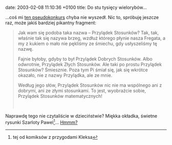 date: 2003-02-08 11:10:36 +0100
title: Do stu tysięcy wielorybów…

…coś mi [ten pseudokonkurs](1044581269 'wycinek „Bom-bram-fok!”') chyba nie wyszedł. Nic to, spróbuję jeszcze raz, może jakiś bardziej pikantny fragment:

> Jak wam się podoba taka nazwa – Przylądek Stosunków? Tak, tak, właśnie tak się nazywa brzeg, wzdłuż którego płynie nasza Fregata, a my z kukiem o mało nie pękliśmy ze śmiechu, gdy usłyszeliśmy tę nazwę.
>
> Fajnie byłoby, gdyby to był Przylądek Dobrych Stosunków. Albo odwrotnie, Przylądek Złych Stosunków. Ale taki po prostu Przylądek Stosunków? Śmiesznie. Poza tym Pi śmiał się, jak się wkrótce okazało, nie z nazwy Przylądka, ale ze mnie.
>
> Według jego słów, Przylądek Stosunków nic nie ma wspólnego ani z dobrymi, ani ze złymi stosunkami. To jest, wyobraźcie sobie, Przylądek Stosunków matematycznych!
>
>  

Naprawdę tego nie czytaliście w dzieciństwie? Miękka okładka, świetne rysunki Szarloty Pawel[^1]… [Hmmm?](about 'skrzynka kontaktowa')

[^1]: tej od komiksów z przygodami Kleksa
